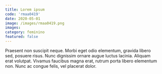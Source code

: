 ```yaml
---
title: Lorem ipsum
code: 'rmaa0419'
date: 2020-05-01
image: /images/rmaa0419.png
images:
category: feminino
featured: false
---
```


Praesent non suscipit neque. Morbi eget odio elementum, gravida libero sed, posuere risus. Nunc dignissim ornare augue luctus lacinia. Aliquam erat volutpat. Vivamus faucibus magna erat, rutrum porta libero elementum non. Nunc ac congue felis, vel placerat dolor.
